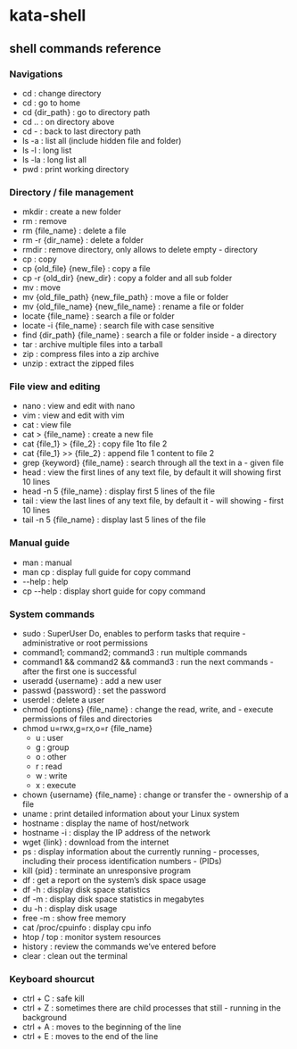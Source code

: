 # kata-shell

## shell commands reference
### Navigations
- cd : change directory
- cd : go to home
- cd {dir_path} : go to directory path
- cd .. : on directory above
- cd - : back to last directory path
- ls -a : list all (include hidden file and folder)
- ls -l : long list
- ls -la : long list all
- pwd : print working directory
### Directory / file management
- mkdir : create a new folder
- rm : remove
- rm {file_name} : delete a file
- rm -r {dir_name} : delete a folder
- rmdir : remove directory, only allows to delete empty - directory
- cp : copy
- cp {old_file} {new_file} : copy a file
- cp -r {old_dir} {new_dir} : copy a folder and all sub folder
- mv : move
- mv {old_file_path} {new_file_path} : move a file or folder
- mv {old_file_name} {new_file_name} : rename a file or folder
- locate {file_name} : search a file or folder
- locate -i {file_name} : search file with case sensitive
- find {dir_path} {file_name} : search a file or folder inside - a directory
- tar : archive multiple files into a tarball
- zip : compress files into a zip archive
- unzip : extract the zipped files
### File view and editing
- nano : view and edit with nano
- vim : view and edit with vim
- cat : view file
- cat > {file_name} : create a new file
- cat {file_1} > {file_2} : copy file 1to file 2
- cat {file_1} >> {file_2} : append file 1 content to file 2
- grep {keyword} {file_name} : search through all the text in a - given file
- head : view the first lines of any text file, by default it will showing first 10 lines
- head -n 5 {file_name} : display first 5 lines of the file
- tail : view the last lines of any text file, by default it - will showing - first 10 lines
- tail -n 5 {file_name} : display last 5 lines of the file
### Manual guide
- man : manual
- man cp : display full guide for copy command
- --help : help
- cp --help : display short guide for copy command
### System commands
- sudo : SuperUser Do, enables to perform tasks that require - administrative or root permissions
- command1; command2; command3 : run multiple commands
- command1 && command2 && command3 : run the next commands - after the first one is successful
- useradd {username} : add a new user
- passwd {password} : set the password
- userdel : delete a user
- chmod {options} {file_name} : change the read, write, and - execute permissions of files and directories
- chmod u=rwx,g=rx,o=r {file_name}
    - u : user
    - g : group
    - o : other
    - r : read
    - w : write
    - x : execute
- chown {username} {file_name} : change or transfer the - ownership of a file
- uname : print detailed information about your Linux system
- hostname : display the name of host/network
- hostname -i : display the IP address of the network
- wget {link} : download from the internet
- ps : display information about the currently running - processes, including their process identification numbers - (PIDs)
- kill {pid} : terminate an unresponsive program
- df : get a report on the system’s disk space usage
- df -h : display disk space statistics
- df -m : display disk space statistics in megabytes
- du -h : display disk usage
- free -m : show free memory
- cat /proc/cpuinfo : display cpu info
- htop / top : monitor system resources
- history : review the commands we’ve entered before
- clear : clean out the terminal
### Keyboard shourcut
- ctrl + C : safe kill
- ctrl + Z : sometimes there are child processes that still - running in the background
- ctrl + A : moves to the beginning of the line
- ctrl + E : moves to the end of the line